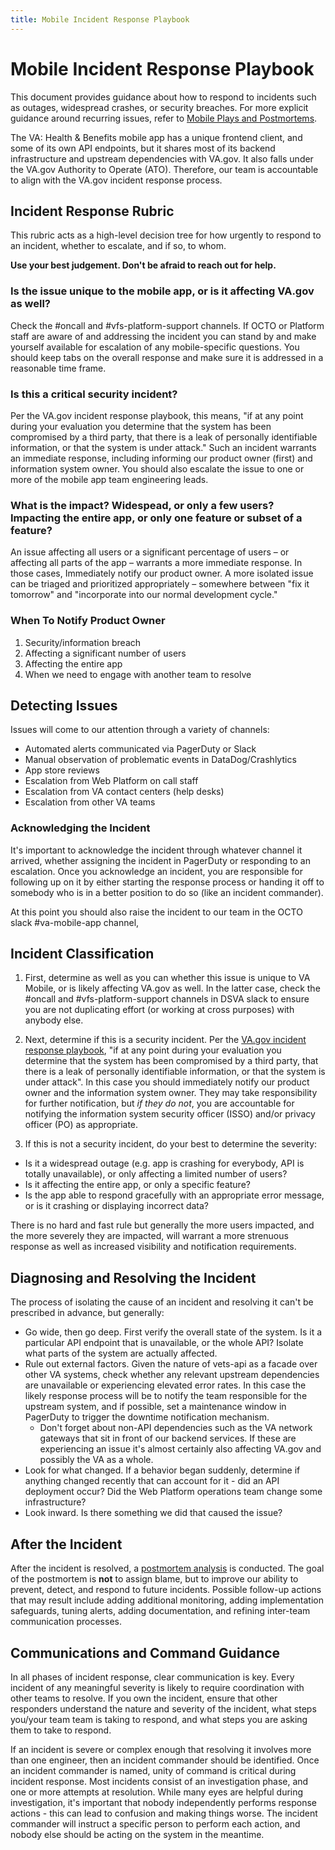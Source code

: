 ```yaml
---
title: Mobile Incident Response Playbook
---
```


# Mobile Incident Response Playbook

This document provides guidance about how to respond to incidents such as outages, widespread crashes, or security breaches. For more explicit guidance around recurring issues, refer to [Mobile Plays and Postmortems](https://github.com/department-of-veterans-affairs/va.gov-team/blob/master/products/va-mobile-app/operations/Mobile%20Plays%20and%20Postmortems.md).

The VA: Health & Benefits mobile app has a unique frontend client, and some of its own API endpoints, but it shares most of its backend infrastructure and upstream dependencies with VA.gov. It also falls under the VA.gov Authority to Operate (ATO). Therefore, our team is accountable to align with the VA.gov incident response process. 

## Incident Response Rubric

This rubric acts as a high-level decision tree for how urgently to respond to an incident, whether to escalate, and if so, to whom. 

**Use your best judgement. Don't be afraid to reach out for help.**

### Is the issue unique to the mobile app, or is it affecting VA.gov as well?

Check the #oncall and #vfs-platform-support channels. If OCTO or Platform staff are aware of and addressing the incident you can stand by and make yourself available for escalation of any mobile-specific questions. You should keep tabs on the overall response and make sure it is addressed in a reasonable time frame.

### Is this a critical security incident?

Per the VA.gov incident response playbook, this means, "if at any point during your evaluation you determine that the system has been compromised by a third party, that there is a leak of personally identifiable information, or that the system is under attack." Such an incident warrants an immediate response, including informing our product owner (first) and information system owner. You should also escalate the issue to one or more of the mobile app team engineering leads.
  
### What is the impact? Widespead, or only a few users? Impacting the entire app, or only one feature or subset of a feature?

An issue affecting all users or a significant percentage of users – or affecting all parts of the app – warrants a more immediate response. In those cases, Immediately notify our product owner. A more isolated issue can be triaged and prioritized appropriately – somewhere between "fix it tomorrow" and "incorporate into our normal development cycle."
  
### When To Notify Product Owner

1. Security/information breach
2. Affecting a significant number of users
3. Affecting the entire app
4. When we need to engage with another team to resolve

## Detecting Issues

Issues will come to our attention through a variety of channels:

- Automated alerts communicated via PagerDuty or Slack
- Manual observation of problematic events in DataDog/Crashlytics
- App store reviews
- Escalation from Web Platform on call staff
- Escalation from VA contact centers (help desks)
- Escalation from other VA teams

### Acknowledging the Incident

It's important to acknowledge the incident through whatever channel it arrived, whether assigning the incident in PagerDuty or responding to an escalation. Once you acknowledge an incident, you are responsible for following up on it by either starting the response process or handing it off to somebody who is in a better position to do so (like an incident commander). 

At this point you should also raise the incident to our team in the OCTO slack #va-mobile-app channel, 

## Incident Classification

1. First, determine as well as you can whether this issue is unique to VA Mobile, or is likely affecting VA.gov as well. In the latter case, check the #oncall and #vfs-platform-support channels in DSVA slack to ensure you are not duplicating effort (or working at cross purposes) with anybody else.

2. Next, determine if this is a security incident. Per the [VA.gov incident response playbook](https://github.com/department-of-veterans-affairs/devops/blob/master/docs/Incident%20Response%20Playbook.md), "if at any point during your evaluation you determine that the system has been compromised by a third party, that there is a leak of personally identifiable information, or that the system is under attack". In this case you should immediately notify our product owner and the information system owner. They may take responsibility for further notification, but _if they do not_, you are accountable for notifying the information system security officer (ISSO) and/or privacy officer (PO) as appropriate. 

3. If this is not a security incident, do your best to determine the severity:

  - Is it a widespread outage (e.g. app is crashing for everybody, API is totally unavailable), or only affecting a limited number of users?
  - Is it affecting the entire app, or only a specific feature?
  - Is the app able to respond gracefully with an appropriate error message, or is it crashing or displaying incorrect data?
 
There is no hard and fast rule but generally the more users impacted, and the more severely they are impacted, will warrant a more strenuous response as well as increased visibility and notification requirements. 

## Diagnosing and Resolving the Incident

The process of isolating the cause of an incident and resolving it can't be prescribed in advance, but generally:

- Go wide, then go deep. First verify the overall state of the system. Is it a particular API endpoint that is unavailable, or the whole API? Isolate what parts of the system are actually affected.
- Rule out external factors. Given the nature of vets-api as a facade over other VA systems, check whether any relevant upstream dependencies are unavailable or experiencing elevated error rates. In this case the likely response process will be to notify the team responsible for the upstream system, and if possible, set a maintenance window in PagerDuty to trigger the downtime notification mechanism. 
  - Don't forget about non-API dependencies such as the VA network gateways that sit in front of our backend services. If these are experiencing an issue it's almost certainly also affecting VA.gov and possibly the VA as a whole. 
- Look for what changed. If a behavior began suddenly, determine if anything changed recently that can account for it - did an API deployment occur? Did the Web Platform operations team change some infrastructure?
- Look inward. Is there something we did that caused the issue? 

## After the Incident

After the incident is resolved, a [postmortem analysis](https://github.com/department-of-veterans-affairs/va.gov-team-sensitive/tree/master/Postmortems) is conducted. The goal of the postmortem is **not** to assign blame, but to improve our ability to prevent, detect, and respond to future incidents. Possible follow-up actions that may result include adding additional monitoring, adding implementation safeguards, tuning alerts, adding documentation, and refining inter-team communication processes.

## Communications and Command Guidance

In all phases of incident response, clear communication is key. Every incident of any meaningful severity is likely to require coordination with other teams to resolve. If you own the incident, ensure that other responders understand the nature and severity of the incident, what steps you/your team team is taking to respond, and what steps you are asking them to take to respond. 

If an incident is severe or complex enough that resolving it involves more than one engineer, then an incident commander should be identified. Once an incident commander is named, unity of command is critical during incident response. Most incidents consist of an investigation phase, and one or more attempts at resolution. While many eyes are helpful during investigation, it's important that nobody independently performs response actions - this can lead to confusion and making things worse. The incident commander will instruct a specific person to perform each action, and nobody else should be acting on the system in the meantime. 
